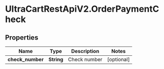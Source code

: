 # UltraCartRestApiV2.OrderPaymentCheck

## Properties
Name | Type | Description | Notes
------------ | ------------- | ------------- | -------------
**check_number** | **String** | Check number | [optional] 



